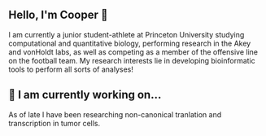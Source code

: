 ## Hello, I'm Cooper  👋

I am currently a junior student-athlete at Princeton University studying computational and quantitative biology, performing research in the Akey and vonHoldt labs, as well as competing as a member of the offensive line on the football team. My research interests lie in developing bioinformatic tools to perform all sorts of analyses!

## 🔭 I am currently working on...

As of late I have been researching non-canonical tranlation and transcription in tumor cells.

<!--
**cooperkoers/cooperkoers** is a ✨ _special_ ✨ repository because its `README.md` (this file) appears on your GitHub profile.

Here are some ideas to get you started:

- 🔭 I’m currently working on ...
- 🌱 I’m currently learning ...
- 👯 I’m looking to collaborate on ...
- 🤔 I’m looking for help with ...
- 💬 Ask me about ...
- 📫 How to reach me: ...
- 😄 Pronouns: ...
- ⚡ Fun fact: ...
-->
